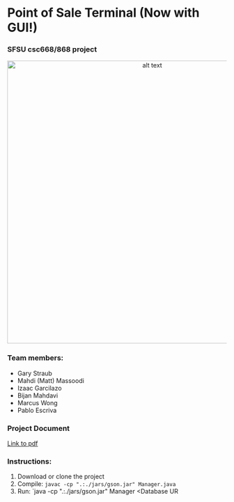 # Point of Sale Terminal (Now with GUI!)
### SFSU csc668/868 project

<p align="center">
<img src="https://github.com/pabloegpf1/Point-of-Sale-Terminal/blob/master/docs/UI.png?raw" alt="alt text" width="650">
<p>
  
### Team members:
* Gary Straub
* Mahdi (Matt) Massoodi
* Izaac Garcilazo
* Bijan Mahdavi
* Marcus Wong
* Pablo Escriva

### Project Document
[Link to pdf](https://github.com/pabloegpf1/Point-of-Sale-Terminal/blob/master/docs/CSC%20668%20HW2%20POST%20GUI.pdf)


### Instructions:
1. Download or clone the project
2. Compile: `javac -cp ".:./jars/gson.jar" Manager.java`
3. Run: `java -cp ".:./jars/gson.jar" Manager <Database UR
